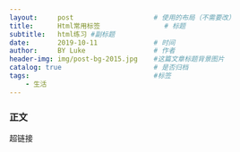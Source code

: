 ```yaml
---
layout:     post   				    # 使用的布局（不需要改）
title:      Html常用标签 				# 标题 
subtitle:   html练习 #副标题
date:       2019-10-11 				# 时间
author:     BY Luke					# 作者
header-img: img/post-bg-2015.jpg 	#这篇文章标题背景图片
catalog: true 						# 是否归档
tags:								#标签
    - 生活
---
```



###  正文

<a> 超链接   <a href="">
